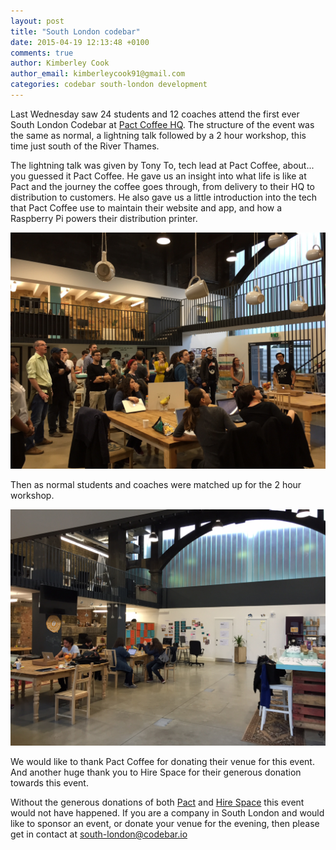 ```yaml
---
layout: post
title: "South London codebar"
date: 2015-04-19 12:13:48 +0100
comments: true
author: Kimberley Cook
author_email: kimberleycook91@gmail.com
categories: codebar south-london development
---
```


Last Wednesday saw 24 students and 12 coaches attend the first ever South London Codebar at [Pact Coffee HQ](https://www.pactcoffee.com). The structure of the event was the same as normal, a lightning talk followed by a 2 hour workshop, this time just south of the River Thames.

The lightning talk was given by Tony To, tech lead at Pact Coffee, about... you guessed it Pact Coffee. He gave us an insight into what life is like at Pact and the journey the coffee goes through, from delivery to their HQ to distribution to customers. He also gave us a little introduction into the tech that Pact Coffee use to maintain their website and app, and how a Raspberry Pi powers their distribution printer.

[![Tony To](/images/tony-sl-talk.jpg)]()

Then as normal students and coaches were matched up for the 2 hour workshop.

[![Pact Coffee](/images/pact-coffee.jpg)]() 

We would like to thank Pact Coffee for donating their venue for this event. And another huge thank you to Hire Space for their generous donation towards this event.

Without the generous donations of both [Pact](https://www.pactcoffee.com) and [Hire Space](https://hirespace.com) this event would not have happened. If you are a company in South London and would like to sponsor an event, or donate your venue for the evening, then please get in contact at [south-london@codebar.io](mailto:south-london@codebar.io)

